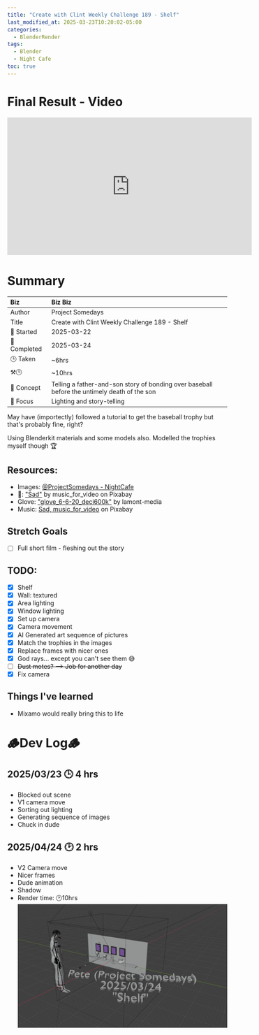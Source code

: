 ```yaml
---
title: "Create with Clint Weekly Challenge 189 - Shelf"
last_modified_at: 2025-03-23T10:20:02-05:00
categories:
  - BlenderRender
tags:
  - Blender
  - Night Cafe
toc: true
---
```


# Final Result - Video
<iframe width="560" height="315" src="https://www.youtube.com/embed/4eS8dGd9_TI?si=4AJPVmgyHg_kl-K4" title="YouTube video player" frameborder="0" allow="accelerometer; autoplay; clipboard-write; encrypted-media; gyroscope; picture-in-picture; web-share" referrerpolicy="strict-origin-when-cross-origin" allowfullscreen></iframe>

# Summary
| Biz             | Biz Biz                               |
|:--------           | :---------                                |
| Author          | Project Somedays                      |
| Title           | Create with Clint Weekly Challenge 189 - Shelf |
| 📅 Started      | 2025-03-22        |
| 📅 Completed    | 2025-03-24        |
| 🕒 Taken        | ~6hrs          |
| ⚒️🕒            | ~10hrs          |
| 🤯 Concept      | Telling a father-and-son story of bonding over baseball before the untimely death of the son       |
| 🔎 Focus        | Lighting and story-telling        |

May have (importectly) followed a tutorial to get the baseball trophy but that's probably fine, right?

Using Blenderkit materials and some models also. Modelled the trophies myself though 🏆

## Resources:
- Images: [@ProjectSomedays - NightCafe](https://creator.nightcafe.studio/u/projectsomedays?ru=projectsomedays)
 - 🎵: ["Sad"](https://pixabay.com/music/modern-classical-sad-21403) by music_for_video on Pixabay
 - Glove: ["glove_6-6-20_deci600k"](https://skfb.ly/6SZPS) by lamont-media
- Music: [Sad, 
music_for_video](https://pixabay.com/music/modern-classical-sad-21403/) on Pixabay

## Stretch Goals
- [ ] Full short film - fleshing out the story

## TODO:
- [x] Shelf
- [x] Wall: textured
- [x] Area lighting
- [x] Window lighting
- [x] Set up camera
- [x] Camera movement
- [x] AI Generated art sequence of pictures
- [x] Match the trophies in the images
- [x] Replace frames with nicer ones
- [x] God rays... except you can't see them 😅
- [ ] ~~Dust motes? --> Job for another day~~
- [x] Fix camera

## Things I've learned
- Mixamo would really bring this to life

# 🪵Dev Log🪵
## 2025/03/23 🕒 4 hrs
  - Blocked out scene
  - V1 camera move
  - Sorting out lighting
  - Generating sequence of images
  - Chuck in dude
## 2025/04/24 🕑 2 hrs
  - V2 Camera move
  - Nicer frames
  - Dude animation
  - Shadow
  - Render time: 🕑10hrs
![Basic scene as a test](/assets/images/2025-03-24-Shelf.png "Much better off going for projects that are actually in reach. Having fun still!")

<!-- ## 2025-03-29 Threejs exploded view
  - Item 1  
  ![Basic scene as a test](/assets/images/2025-03-30-WCCC-Basic-Scene.png "If I've learned anything, it's start REALLY simple and build on solid ground") -->
